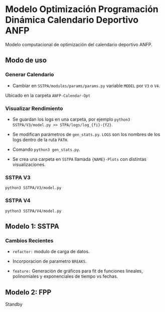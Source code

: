 # Modelo Optimización Programación Dinámica Calendario Deportivo ANFP

Modelo computacional de optimización del calendario deportivo ANFP.

## Modo de uso

### Generar Calendario

- Cambiar en `SSTPA/modules/params/params.py` variable `MODEL` por `V3` o `V4`. 

Ubicado en la carpeta `ANFP-Calendar-Opt`

### Visualizar Rendimiento

- Se guardan los logs en una carpeta, por ejemplo `python3 SSTPA/V3/model.py >> STPA/logs/log_{fi}-{f2}`.

- Se modifican parámetros de `gen_stats.py`. `LOGS` son los nombres de los logs dentro de la ruta `PATH`.

- Comando `python3 gen_stats.py`.

- Se crea una carpeta en `SSTPA` llamada `{NAME}-Plots` con distintas visualizaciones.


### SSTPA V3

`python3 SSTPA/V3/model.py`

### SSTPA V4

`python3 SSTPA/V4/model.py`

## Modelo 1: SSTPA

### Cambios Recientes

- `refactor:` modulo de carga de datos.

- Incorporacion de parametro `BREAKS`.

- `feature:` Generación de gráficos para fit de funciones lineales, polinomiales y exponenciales de tiempo vs fechas.

## Modelo 2: FPP

Standby


